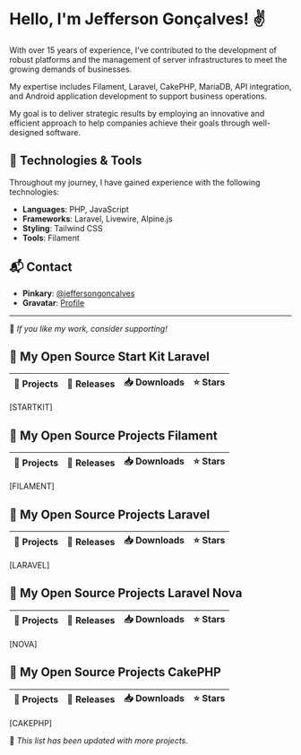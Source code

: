# Hello, I'm Jefferson Gonçalves! ✌️

With over 15 years of experience, I've contributed to the development of robust platforms and the management of server infrastructures to meet the growing demands of businesses.

My expertise includes Filament, Laravel, CakePHP, MariaDB, API integration, and Android application development to support business operations.

My goal is to deliver strategic results by employing an innovative and efficient approach to help companies achieve their goals through well-designed software.

## 🚀 Technologies & Tools

Throughout my journey, I have gained experience with the following technologies:

- **Languages**: PHP, JavaScript
- **Frameworks**: Laravel, Livewire, Alpine.js
- **Styling**: Tailwind CSS
- **Tools**: Filament

## 📬 Contact

- **Pinkary**: [@jeffersongoncalves](https://pinkary.com/@jeffersongoncalves)
- **Gravatar**: [Profile](https://gravatar.com/jeffersonsimaogoncalves)

---

🎯 *If you like my work, consider supporting!*

## 🚀 My Open Source Start Kit Laravel

| 🎁 Projects | 🚀 Releases | 📥 Downloads | ⭐ Stars |
|-------------|-------------|--------------|---------|
[STARTKIT]

## 🚀 My Open Source Projects Filament

| 🎁 Projects | 🚀 Releases | 📥 Downloads | ⭐ Stars |
|-------------|-------------|--------------|---------|
[FILAMENT]

## 🚀 My Open Source Projects Laravel

| 🎁 Projects | 🚀 Releases | 📥 Downloads | ⭐ Stars |
|-------------|-------------|--------------|---------|
[LARAVEL]

## 🚀 My Open Source Projects Laravel Nova

| 🎁 Projects | 🚀 Releases | 📥 Downloads | ⭐ Stars |
|-------------|-------------|--------------|---------|
[NOVA]

## 🚀 My Open Source Projects CakePHP

| 🎁 Projects | 🚀 Releases | 📥 Downloads | ⭐ Stars |
|-------------|-------------|--------------|---------|
[CAKEPHP]

📌 *This list has been updated with more projects.*
